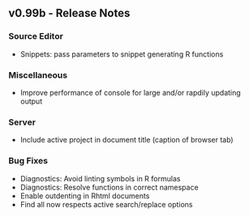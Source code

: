 
## v0.99b - Release Notes


### Source Editor

* Snippets: pass parameters to snippet generating R functions


### Miscellaneous

* Improve performance of console for large and/or rapdily updating output


### Server

* Include active project in document title (caption of browser tab) 


### Bug Fixes

* Diagnostics: Avoid linting symbols in R formulas
* Diagnostics: Resolve functions in correct namespace 
* Enable outdenting in Rhtml documents
* Find all now respects active search/replace options

